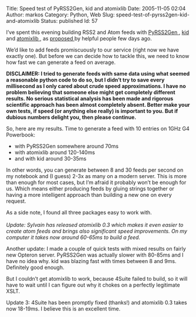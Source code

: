 Title: Speed test of PyRSS2Gen, kid and atomixlib
Date: 2005-11-05 02:04
Author: markos
Category: Python, Web
Slug: speed-test-of-pyrss2gen-kid-and-atomixlib
Status: published
Id: 57

<html>
 <body>
  <div>
   <p>
    I’ve spent this evening building RSS2 and Atom feeds with
    <a href="http://www.dalkescientific.com/Python/PyRSS2Gen.html">
     PyRSS2Gen
    </a>
    ,
    <a href="http://kid.lesscode.org/index.html">
     kid
    </a>
    and
    <a href="http://www.defuze.org/oss/atomixlib/">
     atomixlib
    </a>
    , as
    <a href="searching-for-atom-feed-generator.html">
     proposed
    </a>
    by helpful people few days ago.
   </p>
   <p>
    We’d like to add feeds promiscuously to our service (right now we have exactly one). But before we can decide how to tackle this, we need to know how fast we can generate a feed on average.
   </p>
   <p>
    <strong>
     DISCLAIMER: I tried to generate feeds with same data using what seemed a reasonable python code to do so, but I didn’t try to save every millisecond as I only cared about crude speed approximations. I have no problem believing that someone else might get completely different results. No serious statistical analysis has been made and rigorous scientific approach has been almost completely absent. Better make your own tests, if speed (or anything else really) is important to you. But if dubious numbers delight you, then please continue.
    </strong>
   </p>
   <p>
    So, here are my results. Time to generate a feed with 10 entries on 1GHz G4 Powerbook:
   </p>
   <ul>
    <li>
     with PyRSS2Gen somewhere around 70ms
    </li>
    <li>
     with atomixlib around 120-140ms
    </li>
    <li>
     and with kid around 30-35ms
    </li>
   </ul>
   <p>
    In other words, you can generate between 8 and 30 feeds per second on my notebook and (I guess) 2-3x as many on a modern server. This is more than enough for most cases, but I’m afraid it probably won’t be enough for us. Which means either producing feeds by gluing strings together or having a more intelligent approach than building a new one on every request.
   </p>
   <p>
    As a side note, I found all three packages easy to work with.
    <br/>
    <em>
     <br/>
     Update: Sylvain has released atomixlib 0.3 which makes it even easier to create atom feeds and brings also significant speed improvements. On my computer it takes now around 60-65ms to build a feed.
    </em>
   </p>
   <p>
    Another update: I made a couple of quick tests with mixed results on fairly new Opteron server. PyRSS2Gen was actually slower with 80-85ms and I have no idea why. kid was blazing fast with times between 8 and 9ms.  Definitely good enough.
   </p>
   <p>
    But I couldn’t get atomixlib to work, because 4Suite failed to build, so it will have to wait until I can figure out why it chokes on a perfectly legitimate XSLT.
   </p>
   <p>
    Update 3: 4Suite has been promptly fixed (thanks!) and atomixlib 0.3 takes now 18-19ms. I believe this is an excellent time.
   </p>
  </div>
 </body>
</html>